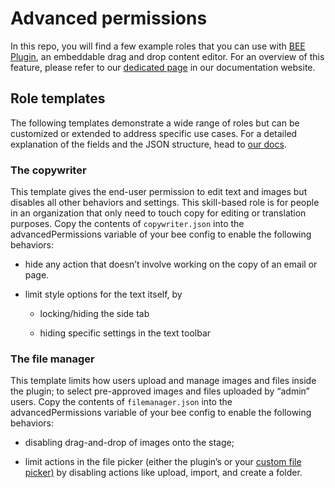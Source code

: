 
# Advanced permissions

In this repo, you will find a few example roles that you can use with [BEE Plugin](https://beefree.io/bee-plugin/ "https://beefree.io/bee-plugin/"), an embeddable drag and drop content editor. For an overview of this feature, please refer to our [dedicated page](https://docs.beefree.io/advanced-permissions/ "https://docs.beefree.io/advanced-permissions/") in our documentation website.

## Role templates

The following templates demonstrate a wide range of roles but can be customized or extended to address specific use cases. For a detailed explanation of the fields and the JSON structure, head to [our docs](https://docs.beefree.io/advanced-permissions/ "https://docs.beefree.io/advanced-permissions/").

### The copywriter

This template gives the end-user permission to edit text and images but disables all other behaviors and settings. This skill-based role is for people in an organization that only need to touch copy for editing or translation purposes. Copy the contents of `copywriter.json` into the advancedPermissions variable of your bee config to enable the following behaviors:

-   hide any action that doesn’t involve working on the copy of an email or page.
    
-   limit style options for the text itself, by
    
    -   locking/hiding the side tab
        
    -   hiding specific settings in the text toolbar
        

### The file manager

This template limits how users upload and manage images and files inside the plugin; to select pre-approved images and files uploaded by “admin” users. Copy the contents of `filemanager.json` into the advancedPermissions variable of your bee config to enable the following behaviors:

-   disabling drag-and-drop of images onto the stage;
    
-   limit actions in the file picker (either the plugin’s or your [custom file picker)](https://docs.beefree.io/custom-file-picker/ "https://docs.beefree.io/custom-file-picker/") by disabling actions like upload, import, and create a folder.
